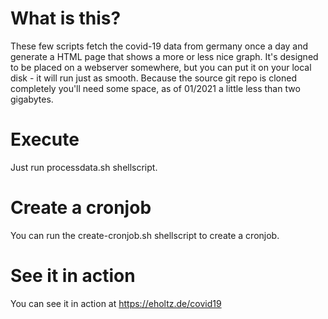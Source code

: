 # What is this?
These few scripts fetch the covid-19 data from germany once a day and generate a HTML page that shows a more or less nice graph. It's designed to be placed on a webserver somewhere, but you can put it on your local disk - it will run just as smooth. Because the source git repo is cloned completely you'll need some space, as of 01/2021 a little less than two gigabytes. 

# Execute
Just run processdata.sh shellscript.

# Create a cronjob
You can run the create-cronjob.sh shellscript to create a cronjob.

# See it in action
You can see it in action at https://eholtz.de/covid19

